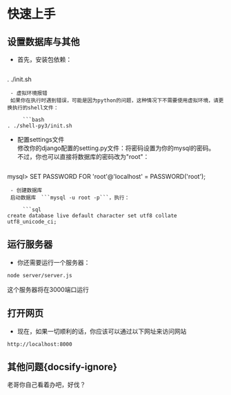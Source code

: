 # 快速上手
## 设置数据库与其他
 - 首先，安装包依赖：  

     ```bash
. ./init.sh
```
 - 虚拟环境报错  
 如果你在执行时遇到错误，可能是因为python的问题，这种情况下不需要使用虚拟环境，请更换执行的shell文件：

     ```bash
. ./shell-py3/init.sh
```

 - 配置settings文件  
修改你的django配置的setting.py文件：将密码设置为你的mysql的密码。  
不过，你也可以直接将数据库的密码改为"root"：

     ```sql
mysql> SET PASSWORD FOR 'root'@'localhost' = PASSWORD('root');
```
 - 创建数据库  
 启动数据库　```mysql -u root -p```，执行：
 
     ```sql
create database live default character set utf8 collate utf8_unicode_ci; 
```

## 运行服务器
 - 你还需要运行一个服务器：
 ```bash
 node server/server.js
 ```
 这个服务器将在3000端口运行
 
## 打开网页
 - 现在，如果一切顺利的话，你应该可以通过以下网址来访问网站
```
http://localhost:8000
```

## 其他问题{docsify-ignore}
老哥你自己看着办吧，好伐？